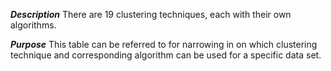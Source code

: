 ***Description***
There are 19 clustering techniques, each with their own algorithms. 

***Purpose***
This table can be referred to for narrowing in on which clustering technique and corresponding algorithm can be used for a specific data set.
